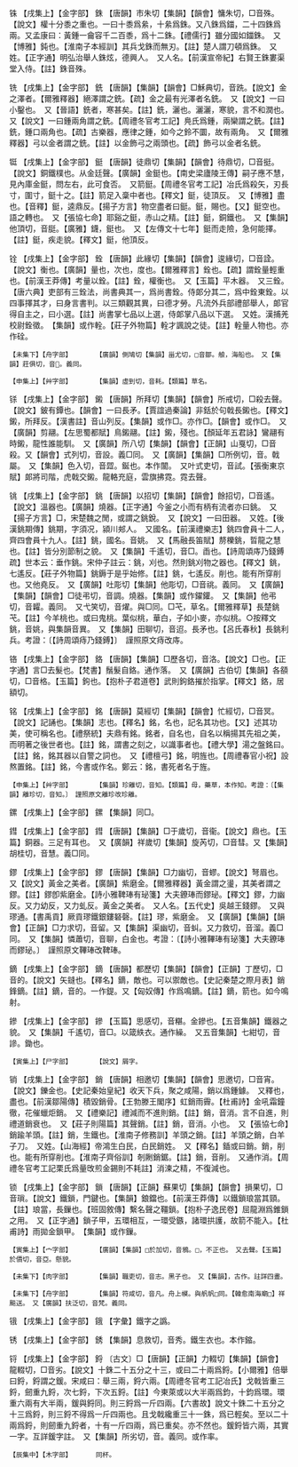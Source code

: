 <!-- { "loadSidebar": true } -->
铢	【戌集上】【金字部】	銖	【唐韻】市朱切【集韻】【韻會】慵朱切，□音殊。【說文】權十分黍之重也。一曰十黍爲絫，十絫爲銖。又八銖爲鍿，二十四銖爲兩。又孟康曰：黃鍾一龠容千二百黍，爲十二銖。【禮儒行】雖分國如鍿銖。　又【博雅】鈍也。【淮南子本經訓】其兵戈銖而無刃。【註】楚人謂刀頓爲銖。　又姓。【正字通】明弘治舉人銖炫，德興人。　又人名。【前漢宣帝紀】右賢王銖婁渠堂入侍。【註】銖音殊。

铣	【戌集上】【金字部】	銑	【唐韻】【集韻】【韻會】□穌典切，音跣。【說文】金之澤者。【爾雅釋器】絕澤謂之銑。【疏】金之最有光澤者名銑。　又【說文】一曰小鑿也。　又【晉語】銑者，寒甚矣。【註】銑，灑也。灑灑，寒貌，言不和潤也。　又【說文】一曰鍾兩角謂之銑。【周禮冬官考工記】鳧氏爲鍾，兩欒謂之銑。【註】銑，鍾口兩角也。【疏】古樂器，應律之鍾，如今之鈴不圜，故有兩角。　又【爾雅釋器】弓以金者謂之銑。【註】以金飾弓之兩頭也。【疏】飾弓以金者名銑。

铤	【戌集上】【金字部】	鋌	【唐韻】徒鼎切【集韻】【韻會】待鼎切，□音挺。【說文】銅鐵樸也。从金廷聲。【廣韻】金鋌也。【南史梁廬陵王傳】嗣子應不慧，見內庫金鋌，問左右，此可食否。　又箭鋌。【周禮冬官考工記】冶氏爲殺矢，刃長寸，圍寸，鋌十之。【註】箭足入稾中者也。【釋文】鋌，徒頂反。　又【博雅】盡也。【音釋】鋌，逵鼎反。【揚子方言】物空盡者曰鋌。鋌，賜也。【又】鋌空也。語之轉也。　又【張協七命】耶谿之鋌，赤山之精。【註】鋌，銅鐵也。　又【集韻】他頂切，音脡。【廣雅】鑖，鋌也。　又【左傳文十七年】鋌而走險，急何能擇。【註】鋌，疾走貌。【釋文】鋌，他頂反。

铨	【戌集上】【金字部】	銓	【唐韻】此緣切【集韻】【韻會】逡緣切，□音詮。【說文】衡也。【廣韻】量也，次也，度也。【爾雅釋言】銓也。【疏】謂銓量輕重也。【前漢王莽傳】考量以銓。【註】銓，權衡也。　又【玉篇】平木器。　又三銓。【唐六典】吏部有三銓法，尚書典其一，爲尚書銓。侍郞分其二，爲中銓東銓。以四事擇其才，曰身言書判。以三類觀其異，曰德才勞。凡流外兵部禮部舉人，郞官得自主之，曰小選。【註】尚書掌七品以上選，侍郞掌八品以下選。　又姓。漢捕羌校尉銓徵。　【集韻】或作輇。【莊子外物篇】輇才諷說之徒。【註】輇量人物也。亦作硂。

	【未集下】【舟字部】		【廣韻】側鳩切【集韻】甾尤切，□音鄒。艆，海船也。　又【集韻】莊俱切，音。義同。

	【申集上】【艸字部】		【集韻】虛到切，音耗。【類篇】草名。

铩	【戌集上】【金字部】	鎩	【唐韻】所拜切【集韻】【韻會】所戒切，□殺去聲。【說文】鈹有鐔也。【韻會】一曰長矛。【賈誼過秦論】非銛於句戟長鎩也。【釋文】鎩，所拜反。【漢書註】音山列反。【集韻】或作□。亦作□。【韻會】或作□。　又【廣韻】剪翮。【左思蜀都賦】鳥鎩翮。【註】鎩，殘也。【顏延年五君詠】鸞翮有時鎩，龍性誰能馴。　又【廣韻】所八切【集韻】【韻會】【正韻】山戛切，□音殺。又【韻會】式列切，音設。義□同。　又【廣韻】【集韻】□所例切，音。戟屬。　又【集韻】色入切，音歰。鋋也。本作闟。　又叶式吏切，音試。【張衡東京賦】郞將司階，虎戟交鎩。龍輅充庭，雲旗拂霓。霓去聲。

铫	【戌集上】【金字部】	銚	【唐韻】以招切【集韻】【韻會】餘招切，□音遙。【說文】溫器也。【廣韻】燒器。【正字通】今釜之小而有柄有流者亦曰銚。　又【揚子方言】□，宋楚魏之閒，或謂之銚銳。　又【說文】一曰田器。　又姓。【後漢銚期傳】銚期，字須况，潁川郟人。　又國名。【前漢禮樂志】銚四會員十二人，齊四會員十九人。【註】銚，國名。音姚。　又【馬融長笛賦】剺櫟銚，晢龍之慧也。【註】皆分別節制之貌。　又【集韻】千遙切，音□。臿也。【詩周頌庤乃錢鎛疏】世本云：垂作銚。宋仲子註云：銚，刈也。然則銚刈物之器也。【釋文】銚，七遙反。【莊子外物篇】銚鎒于是乎始修。【註】銚，七遙反。削也。能有所穿削也。又他堯反。　又【廣韻】吐彫切【集韻】他彫切，□音祧。義同。　又【廣韻】【集韻】【韻會】□徒弔切，音調。燒器。【集韻】或作鑃鑵。　又【集韻】他弔切，音糶。義同。　又弋笑切，音燿。與□同。□芅，草名。【爾雅釋草】長楚銚芅。【註】今羊桃也。或曰鬼桃。葉似桃，華白，子如小麥，亦似桃。○按釋文銚，音姚，與集韻音異。　又【集韻】田聊切，音迢。長矛也。【呂氏春秋】長銚利兵。考證：〔【詩周頌痔乃錢鎛】〕　謹照原文痔改庤。 

铬	【戌集上】【金字部】	鉻	【唐韻】【集韻】□歷各切，音洛。【說文】□也。【正字通】言□去髮也。【梵書】鬚髮自鉻。通作落。　又【廣韻】古伯切【集韻】各頟切，□音格。【玉篇】鉤也。【抱朴子君道卷】武則鉤鉻摧於指掌。【釋文】鉻，居額切。

铭	【戌集上】【金字部】	銘	【唐韻】莫經切【集韻】【韻會】忙經切，□音冥。【說文】記誦也。【集韻】志也。【釋名】銘，名也，記名其功也。【又】述其功美，使可稱名也。【禮祭統】夫鼎有銘。銘者，自名也，自名以稱揚其先祖之美，而明著之後世者也。【註】銘，謂書之刻之，以識事者也。【禮大學】湯之盤銘曰。【註】銘，銘其器以自警之詞也。　又【禮檀弓】銘，明旌也。【周禮春官小祝】設熬置銘。【註】銘，今書或作名。鄭云：銘，書死者名于旌。

	【申集上】【艸字部】		【集韻】珍離切，音知。【類篇】母，藥草，本作知。考證：〔【集韻】離珍切，音知。〕　謹照原文離珍改珍離。 

鏍	【戌集上】【金字部】	鏍	【集韻】同□。

鏏	【戌集上】【金字部】	鏏	【唐韻】【集韻】□于歲切，音衞。【說文】鼎也。【玉篇】銅器。三足有耳也。　又【廣韻】祥歲切【集韻】旋芮切，□音彗。又【集韻】胡桂切，音慧。義□同。

鏐	【戌集上】【金字部】	鏐	【唐韻】【集韻】□力幽切，音蟉。【說文】弩眉也。　又【說文】黃金之美者。【廣韻】紫磨金。【爾雅釋器】黃金謂之璗，其美者謂之鏐。【註】鏐卽紫磨金。【詩小雅鞞琫有珌箋】大夫鐐琫而鏐珌。【釋文】鏐，力幽反。又力幼反，又力虬反。黃金之美者。　又人名。【五代史】吳越王錢鏐。　又與璆通。【書禹貢】厥貢璆鐵銀鏤砮磬。【註】璆，紫磨金。　又【廣韻】【集韻】【韻會】【正韻】□力求切，音留。又【集韻】渠幽切，音虯。又力救切，音溜。義□同。　又【集韻】憐蕭切，音聊，白金也。考證：〔【詩小雅鞸琫有珌箋】大夫鐐琫而鏐珌。〕　謹照原文鞸琫改鞞琫。 

鏑	【戌集上】【金字部】	鏑	【唐韻】都歷切【集韻】【韻會】【正韻】丁歷切，□音的。【說文】矢鏠也。【釋名】鏑，敵也。可以禦敵也。【史記秦楚之際月表】銷鋒鏑。【註】鏑，音的。一作鍉。又【匈奴傳】作爲鳴鏑。【註】鏑，箭也。如今鳴射。

鏒	【戌集上】【金字部】	鏒	【玉篇】思感切，音糂。金鏒也。【五音集韻】鐵器之貌。　又【集韻】千遙切，音□。以箴紩衣。通作繰。　又五音集韻】七紺切，音謲。鋤也。

	【寅集上】【尸字部】		【說文】屑字。

销	【戌集上】【金字部】	銷	【唐韻】相邀切【集韻】【韻會】思邀切，□音宵。【說文】鑠金也。【史記秦始皇紀】收天下兵，聚之咸陽，銷以爲鍾鐻。　又釋也，盡也。【前漢鄒陽傳】積毀銷骨。【王勃滕王閣序】虹銷雨霽。【杜甫詩】金吼霜鐘徹，花催蠟炬銷。　又【禮樂記】禮減而不進則銷。【註】銷，音消。言不自進，則禮道銷衰也。　又【莊子則陽篇】其聲銷。【註】銷，音消。小也。　又【張協七命】銷踰羊頭。【註】銷，生鐵也。【淮南子修務訓】羊頭之銷。【註】羊頭之銷，白羊子刀。　又姓。【山海經】帝鴻生白民，白民銷姓。　又【釋名】鍤或曰銷。銷，削也。能有所穿削也。【淮南子齊俗訓】剞劂銷鋸。【註】銷，音削。　又通作消。【周禮冬官考工記栗氏爲量攺煎金錫則不耗註】消湅之精，不復減也。

锁	【戌集上】【金字部】	鎖	【唐韻】【正韻】蘇果切【集韻】【韻會】損果切，□音瑣。【說文】鐵鎖，門鍵也。【集韻】鋃鐺也。【前漢王莽傳】以鐵鎖琅當其頸。【註】琅當，長鏁也。【班固敘傳】繫名聲之韁鎖。【抱朴子逸民卷】屈龍淵爲錐鎖之用。　又【正字通】鎖子甲，五環相互，一環受鏃，諸環拱護，故箭不能入。【杜甫詩】雨拋金鎖甲。　【集韻】或作鏁。

	【寅集上】【宀字部】		【廣韻】【集韻】□於加切，音鴉。□，不正也。　又去聲。【玉篇】於價切，音亞。懸貌。

	【未集下】【肉字部】		【集韻】職吏切，音志。黑子也。　又【集韻】，古作。註詳四畫。

	【未集下】【舟字部】		【集韻】符咸切，音凡。舟上幙。與舤帆□同。【韓愈南海廟□】祥飈送。　又【廣韻】扶泛切，音梵。義同。

锇	【戌集上】【金字部】	鋨	【字彙】鐵字之譌。

锈	【戌集上】【金字部】	銹	【集韻】息救切，音秀。鐵生衣也。本作鏥。

锊	【戌集上】【金字部】	鋝	〔古文〕□【唐韻】【正韻】力輟切【集韻】【韻會】龍輟切，□音劣。【說文】十銖二十五分之十三，或曰二十兩爲鋝。【小爾雅】倍舉曰鋝，鋝謂之鍰。宋咸曰：舉三兩，鋝六兩。【周禮冬官考工記冶氏】戈戟皆重三鋝，劒重九鋝，次七鋝，下次五鋝。【註】今東萊或以大半兩爲鈞，十鈞爲環。環重六兩有大半兩，鍰與鋝同。則三鋝爲一斤四兩。【六書故】說文十銖二十五分之十三爲鋝，則三鋝不得爲一斤四兩也。且戈戟纔重三十一銖，爲已輕矣。至以二十兩爲鋝，則劒重九鋝者，十有一斤四兩，爲已重矣。亦不然也。鍰鋝皆六兩，其實一字。互詳鍰字註。　又【集韻】所劣切，音。義同。或作率。

	【辰集中】【木字部】		同杯。


